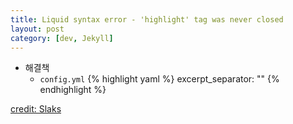 ```yaml
---
title: Liquid syntax error - 'highlight' tag was never closed
layout: post
category: [dev, Jekyll]
---
```


- 해결책
	- `config.yml`
    {% highlight yaml %}
        excerpt_separator: "" 
    {% endhighlight %} 


[credit: Slaks](http://blog.slaks.net/2013-08-09/jekyll-tag-was-never-closed/)